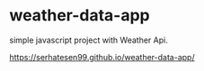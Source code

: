 # weather-data-app
simple javascript project with Weather Api.

https://serhatesen99.github.io/weather-data-app/

